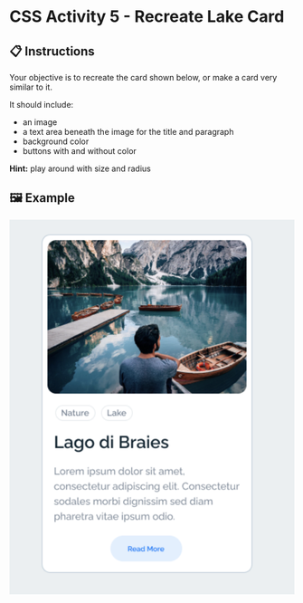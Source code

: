 # CSS Activity 5 - Recreate Lake Card

## 📋 Instructions

Your objective is to recreate the card shown below, or make a card very similar to it.  

It should include:

- an image
- a text area beneath the image for the title and paragraph
- background color 
- buttons with and without color

**Hint:** play around with size and radius

## 🖼️ Example

![](../../../Assets/CSS/lakeCard.png)
